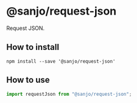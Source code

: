 # @sanjo/request-json

Request JSON.

## How to install

```
npm install --save '@sanjo/request-json'
```

## How to use

```js
import requestJson from "@sanjo/request-json";
```
